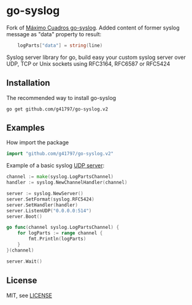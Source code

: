 go-syslog 
==============================

Fork of [Máximo Cuadros go-syslog](https://github.com/mcuadros/go-syslog).
Added content of former syslog message as "data" property to result:
```go
	logParts["data"] = string(line)
```

Syslog server library for go, build easy your custom syslog server over UDP, TCP or Unix sockets using RFC3164, RFC6587 or RFC5424

Installation
------------

The recommended way to install go-syslog

```
go get github.com/g41797/go-syslog.v2
```

Examples
--------

How import the package

```go
import "github.com/g41797/go-syslog.v2"
```

Example of a basic syslog [UDP server](example/basic_udp.go):

```go
channel := make(syslog.LogPartsChannel)
handler := syslog.NewChannelHandler(channel)

server := syslog.NewServer()
server.SetFormat(syslog.RFC5424)
server.SetHandler(handler)
server.ListenUDP("0.0.0.0:514")
server.Boot()

go func(channel syslog.LogPartsChannel) {
    for logParts := range channel {
        fmt.Println(logParts)
    }
}(channel)

server.Wait()
```

License
-------

MIT, see [LICENSE](LICENSE)
